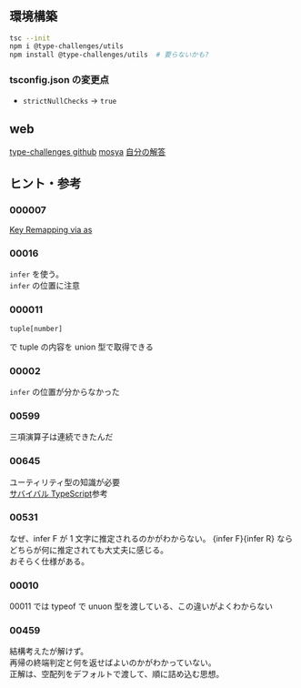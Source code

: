 #

## 環境構築

```bash
tsc --init
npm i @type-challenges/utils
npm install @type-challenges/utils  # 要らないかも?
```

### tsconfig.json の変更点

- `strictNullChecks` -> `true`

## web

[type-challenges github](https://github.com/type-challenges/type-challenges)
[mosya<TC>](https://mosya.dev/type-challenges/dashboard)
[自分の解答](https://github.com/AmanouToona/type-challenge-sol)

## ヒント・参考

### 000007

[Key Remapping via as](https://www.typescriptlang.org/docs/handbook/2/mapped-types.html#key-remapping-via-as)

### 00016

`infer` を使う。  
`infer` の位置に注意

### 000011

```**ts**
tuple[number]
```

で tuple の内容を union 型で取得できる

### 00002

`infer` の位置が分からなかった

### 00599

三項演算子は連続できたんだ

### 00645

ユーティリティ型の知識が必要  
[サバイバル TypeScript](https://typescriptbook.jp/reference/type-reuse/utility-types)参考

### 00531

なぜ、infer F が 1 文字に推定されるのかがわからない。 {infer F}{infer R} ならどちらが何に推定されても大丈夫に感じる。  
おそらく仕様がある。

### 00010

00011 では typeof で unuon 型を渡している、この違いがよくわからない

### 00459

結構考えたが解けず。  
再帰の終端判定と何を返せばよいのかがわかっていない。  
正解は、空配列をデフォルトで渡して、順に詰め込む思想。
